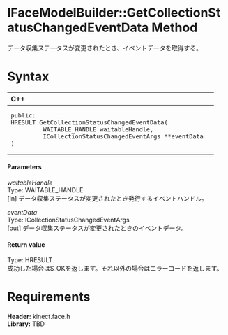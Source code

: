 IFaceModelBuilder::GetCollectionStatusChangedEventData Method  
=============================================================  

データ収集ステータスが変更されたとき、イベントデータを取得する。 <span id="syntaxSection"></span>

Syntax  
======  

<table>
<colgroup>
<col width="100%" />
</colgroup>
<thead>
<tr class="header">
<th align="left">C++</th>
</tr>
</thead>
<tbody>
<tr class="odd">
<td align="left"><pre><code>public:  
HRESULT GetCollectionStatusChangedEventData(  
         WAITABLE_HANDLE waitableHandle,  
         ICollectionStatusChangedEventArgs **eventData  
)</code></pre></td>
</tr>
</tbody>
</table>

<span id="ID4EG"></span>
#### Parameters  

*waitableHandle*    
Type: WAITABLE\_HANDLE  
[in] データ収集ステータスが変更されたとき発行するイベントハンドル。  

*eventData*    
Type: ICollectionStatusChangedEventArgs  
[out] データ収集ステータスが変更されたときのイベントデータ。  

<span id="ID4EP"></span>
#### Return value  

Type: HRESULT  
成功した場合はS\_OKを返します。それ以外の場合はエラーコードを返します。  

<span id="requirements"></span>

Requirements  
============  

**Header:** kinect.face.h  
**Library:** TBD  



<!--Please do not edit the data in the comment block below.-->
<!--
TOCTitle : GetCollectionStatusChangedEventData Method
RLTitle : IFaceModelBuilder::GetCollectionStatusChangedEventData Method
KeywordK : GetCollectionStatusChangedEventData method
KeywordK : IFaceModelBuilder::GetCollectionStatusChangedEventData method
KeywordF : IFaceModelBuilder::GetCollectionStatusChangedEventData
KeywordF : GetCollectionStatusChangedEventData
KeywordF : Microsoft.Kinect.face.IFaceModelBuilder.GetCollectionStatusChangedEventData(WAITABLE_HANDLE,ICollectionStatusChangedEventArgs@)
KeywordA : M:Microsoft.Kinect.face.IFaceModelBuilder.GetCollectionStatusChangedEventData(WAITABLE_HANDLE,ICollectionStatusChangedEventArgs@)
AssetID : M:Microsoft.Kinect.face.IFaceModelBuilder.GetCollectionStatusChangedEventData(WAITABLE_HANDLE,ICollectionStatusChangedEventArgs@)
Locale : en-us
CommunityContent : 1
APIType : Managed
APILocation : 
APIName : Microsoft.Kinect.face.IFaceModelBuilder::GetCollectionStatusChangedEventData
TargetOS : Windows
TopicType : kbSyntax
DevLang : C++
DocSet : K4Wv2
ProjType : K4Wv2Proj
Technology : Kinect for Windows
Product : Kinect for Windows SDK v2
productversion : 20
-->
